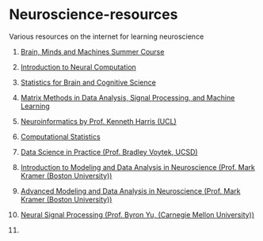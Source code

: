 # Neuroscience-resources
Various resources on the internet for learning neuroscience 

1. [Brain, Minds and Machines Summer Course](https://cbmm.mit.edu/summer-school)

2. [Introduction to Neural Computation](https://ocw.mit.edu/courses/brain-and-cognitive-sciences/9-40-introduction-to-neural-computation-spring-2018/index.htm)

3. [Statistics for Brain and Cognitive Science](https://ocw.mit.edu/courses/brain-and-cognitive-sciences/9-07-statistics-for-brain-and-cognitive-science-fall-2016/index.htm)

4. [Matrix Methods in Data Analysis, Signal Processing, and Machine Learning](https://ocw.mit.edu/courses/mathematics/18-065-matrix-methods-in-data-analysis-signal-processing-and-machine-learning-spring-2018/index.htm)

5. [Neuroinformatics by Prof. Kenneth Harris (UCL)](https://www.ucl.ac.uk/cortexlab/neuroinformatics-class-page)

6. [Computational Statistics ](http://wpressutexas.net/coursewiki/index.php?title=Main_Page)

7. [Data Science in Practice (Prof. Bradley Voytek, UCSD)](https://datascienceinpractice.github.io/docs/index.html)

8. [Introduction to Modeling and Data Analysis in Neuroscience (Prof. Mark Kramer (Boston University))](http://math.bu.edu/people/mak/MA665/)

9. [Advanced Modeling and Data Analysis in Neuroscience (Prof. Mark Kramer (Boston University))](http://math.bu.edu/people/mak/MA666/)

10. [Neural Signal Processing (Prof. Byron Yu, (Carnegie Mellon University))](http://users.ece.cmu.edu/~byronyu/teaching/nsp_sp10/coursemats/)

11. []()

